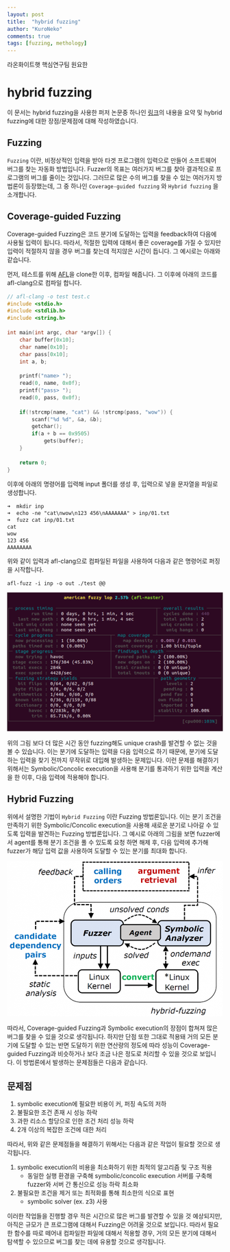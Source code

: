 ```yaml
---
layout: post
title:  "hybrid fuzzing"
author: "KuroNeko"
comments: true
tags: [fuzzing, methology]
---	
```


라온화이트햇 핵심연구팀 원요한

# hybrid fuzzing

이 문서는 hybrid fuzzing을 사용한 퍼저 논문중 하나인 [링크](https://wcventure.github.io/FuzzingPaper/Paper/CCS19_Intriguer.pdf)의 내용을 요약 및 hybrid fuzzing에 대한 장점/문제점에 대해 작성하였습니다. 

## Fuzzing

`Fuzzing` 이란, 비정상적인 입력을 받아 타겟 프로그램의 입력으로 만들어 소프트웨어 버그를 찾는 자동화 방법입니다. Fuzzer의 목표는 여러가지 버그를 찾아 결과적으로 프로그램의 버그를 줄이는 것입니다. 그러므로 많은 수의 버그를 찾을 수 있는 여러가지 방법론이 등장했는데, 그 중 하나인 `Coverage-guided fuzzing` 와 `Hybrid fuzzing` 을  소개합니다.

## Coverage-guided Fuzzing

Coverage-guided Fuzzing은 코드 분기에 도달하는 입력을 feedback하여 다음에 사용될 입력이 됩니다. 따라서, 적절한 입력에 대해서 좋은 coverage를 가질 수 있지만 입력이 적절하지 않을 경우 버그를 찾는데 적지않은 시간이 듭니다. 그 예시로는 아래와 같습니다.

먼저, 테스트를 위해 [AFL](https://github.com/google/AFL)을 clone한 이후, 컴파일 해줍니다. 그 이후에 아래의 코드를 afl-clang으로 컴파일 합니다.

```c
// afl-clang -o test test.c
#include <stdio.h>
#include <stdlib.h>
#include <string.h>

int main(int argc, char *argv[]) {
    char buffer[0x10];
    char name[0x10];
    char pass[0x10];
    int a, b;

    printf("name> ");
    read(0, name, 0x0f);
    printf("pass> ");
    read(0, pass, 0x0f);

    if(!strcmp(name, "cat") && !strcmp(pass, "wow")) {
        scanf("%d %d", &a, &b);
        getchar();
        if(a + b == 0x9505)
            gets(buffer);
    }

    return 0;
}
```

이후에 아래의 명령어를 입력해 input 폴더를 생성 후, 입력으로 넣을 문자열을 파일로 생성합니다.

```
➜  mkdir inp
➜  echo -ne "cat\nwow\n123 456\nAAAAAAA" > inp/01.txt
➜  fuzz cat inp/01.txt
cat
wow
123 456
AAAAAAAA
```

위와 같이 입력과 afl-clang으로 컴파일된 파일을 사용하여 다음과 같은 명령어로 퍼징을 시작합니다.

```
afl-fuzz -i inp -o out ./test @@
```

![/assets/2010yo.png](/assets/2010yo.png)

위의 그림 보다 더 많은 시간 동안 fuzzing해도 unique crash를 발견할 수 없는 것을 볼 수 있습니다. 이는 분기에 도달하는 입력을 다음 입력으로 하기 때문에, 분기에 도달하는 입력을 찾기 전까지 무작위로 대입해 발생하는 문제입니다. 이런 문제를 해결하기 위해서는 Symbolic/Concolic execution을 사용해 분기를 통과하기 위한 입력을 계산을 한 이후, 다음 입력에 적용해야 합니다.

## Hybrid Fuzzing

위에서 설명한 기법이 `Hybrid Fuzzing` 이란 Fuzzing 방법론입니다. 이는 분기 조건을 만족하기 위한 Symbolic/Concolic execution을 사용해 새로운 분기로 나아갈 수 있도록 입력을 발견하는 Fuzzing 방법론입니다.  그 예시로 아래의 그림을 보면 fuzzer에서 agent를 통해 분기 조건을 풀 수 있도록 요청 하면 해제 후, 다음 입력에 추가해 fuzzer가 해당 입력 값을 사용하여 도달할 수 있는 분기를 최대화 합니다.

![/assets/2010yo1.png](/assets/2010yo1.png)

따라서, Coverage-guided Fuzzing과 Symbolic execution의 장점이 합쳐져 많은 버그를 찾을 수 있을 것으로 생각됩니다. 하지만 단점 또한 그대로 적용돼 거의 모든 분기에 도달할 수 있는 반면 도달하기 위한 연산량의 정도에 따라 성능이 Coverage-guided Fuzzing과 비슷하거나 보다 조금 나은 정도로 처리할 수 있을 것으로 보입니다. 이 방법론에서 발생하는 문제점들은 다음과 같습니다.

## 문제점

1. symbolic execution에 필요한 비용이 커, 퍼징 속도의 저하
2. 불필요한 조건 존재 시 성능 하락
3. 과한 리소스 할당으로 인한 조건 처리 성능 하락
4. 2개 이상의 복잡한 조건에 대한 처리

따라서, 위와 같은 문제점들을 해결하기 위해서는 다음과 같은 작업이 필요할 것으로 생각됩니다.

1. symbolic execution의 비용을 최소화하기 위한 최적의 알고리즘 및 구조 적용
    - 동일한 실행 환경을 구축해 symbolic/concolic execution 서버를 구축해 fuzzer와 서버 간 통신으로 성능 하락 최소화
2. 불필요한 조건을 제거 또는 최적화를 통해 최소한의 식으로 표현
    - symbolic solver (ex. z3) 사용

이러한 작업들을 진행할 경우 적은 시간으로 많은 버그를 발견할 수 있을 것 예상되지만, 아직은 규모가 큰 프로그램에 대해서 Fuzzing은 어려울 것으로 보입니다.  따라서 필요한 함수를 따로 떼어내 컴파일한 파일에 대해서 적용할 경우, 거의 모든 분기에 대해서 탐색할 수 있으므로 버그를 찾는 데에 유용할 것으로 생각됩니다.